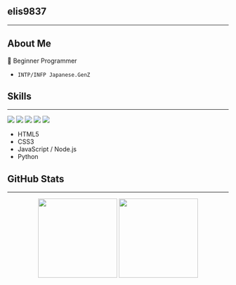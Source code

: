 ## elis9837
---

## About Me
🔧 Beginner Programmer  
- `INTP/INFP Japanese.GenZ`

## Skills
---

<div>
  <img src="https://img.shields.io/badge/HTML5-E34F26?style=for-the-badge&logo=html5&logoColor=white" /> 
  <img src="https://img.shields.io/badge/CSS3-1572B6?style=for-the-badge&logo=css3&logoColor=white" />
  <img src="https://img.shields.io/badge/JavaScript-F7DF1E?style=for-the-badge&logo=javascript&logoColor=black" />
  <img src="https://img.shields.io/badge/Node.js-339933?style=for-the-badge&logo=node.js&logoColor=white" />
  <img src="https://img.shields.io/badge/Python-3776AB?style=for-the-badge&logo=python&logoColor=white" />
</div>

- HTML5  
- CSS3  
- JavaScript / Node.js  
- Python  

## GitHub Stats
---

<div align="center">
  <img height="180em" src="https://github-readme-stats.vercel.app/api?username=elis9837&show_icons=true&theme=tokyonight&include_all_commits=true&count_private=true&border_radius=15"/>
  <img height="180em" src="https://github-readme-stats.vercel.app/api/top-langs/?username=elis9837&layout=compact&langs_count=8&theme=tokyonight&border_radius=15"/>
</div>
